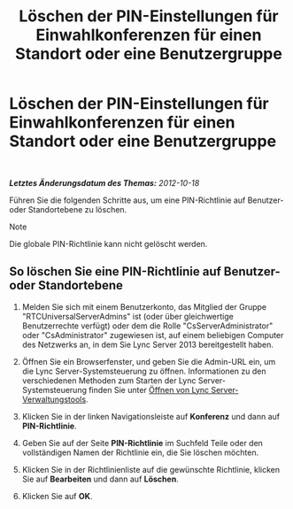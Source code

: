 ﻿---
title: Löschen der PIN-Einstellungen für Einwahlkonferenzen für einen Standort oder eine Benutzergruppe
TOCTitle: Löschen der PIN-Einstellungen für Einwahlkonferenzen für einen Standort oder eine Benutzergruppe
ms:assetid: 15a9faee-d024-4c0e-b2a0-fe7e7dc00589
ms:mtpsurl: https://technet.microsoft.com/de-de/library/Gg520955(v=OCS.15)
ms:contentKeyID: 49293279
ms.date: 05/19/2016
mtps_version: v=OCS.15
ms.translationtype: HT
---

# Löschen der PIN-Einstellungen für Einwahlkonferenzen für einen Standort oder eine Benutzergruppe

 

_**Letztes Änderungsdatum des Themas:** 2012-10-18_

Führen Sie die folgenden Schritte aus, um eine PIN-Richtlinie auf Benutzer- oder Standortebene zu löschen.


> [!NOTE]
> Die globale PIN-Richtlinie kann nicht gelöscht werden.



## So löschen Sie eine PIN-Richtlinie auf Benutzer- oder Standortebene

1.  Melden Sie sich mit einem Benutzerkonto, das Mitglied der Gruppe "RTCUniversalServerAdmins" ist (oder über gleichwertige Benutzerrechte verfügt) oder dem die Rolle "CsServerAdministrator" oder "CsAdministrator" zugewiesen ist, auf einem beliebigen Computer des Netzwerks an, in dem Sie Lync Server 2013 bereitgestellt haben.

2.  Öffnen Sie ein Browserfenster, und geben Sie die Admin-URL ein, um die Lync Server-Systemsteuerung zu öffnen. Informationen zu den verschiedenen Methoden zum Starten der Lync Server-Systemsteuerung finden Sie unter [Öffnen von Lync Server-Verwaltungstools](lync-server-2013-open-lync-server-administrative-tools.md).

3.  Klicken Sie in der linken Navigationsleiste auf **Konferenz** und dann auf **PIN-Richtlinie**.

4.  Geben Sie auf der Seite **PIN-Richtlinie** im Suchfeld Teile oder den vollständigen Namen der Richtlinie ein, die Sie löschen möchten.

5.  Klicken Sie in der Richtlinienliste auf die gewünschte Richtlinie, klicken Sie auf **Bearbeiten** und dann auf **Löschen**.

6.  Klicken Sie auf **OK**.

